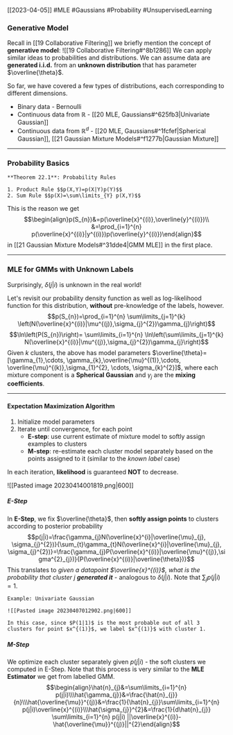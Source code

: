 [[2023-04-05]] #MLE #Gaussians #Probability #UnsupervisedLearning 

### Generative Model
Recall in [[19 Collaborative Filtering]] we briefly mention the concept of **generative model**: ![[19 Collaborative Filtering#^8b1286]]
We can apply similar ideas to probabilities and distributions. We can assume data are **generated i.i.d.** from an **unknown distribution** that has parameter $\overline{\theta}$.

So far, we have covered a few types of distributions, each corresponding to different dimensions.
- Binary data - Bernoulli
- Continuous data from $\mathbb{R}$ - [[20 MLE, Gaussians#^625fb3|Univariate Gaussian]]
- Continuous data from $\mathbb{R}^d$ - [[20 MLE, Gaussians#^1fcfef|Spherical Gaussian]], [[21 Gaussian Mixture Models#^f1277b|Gaussian Mixture]]

---

### Probability Basics

```ad-important
**Theorem 22.1**: Probability Rules

1. Product Rule $$p(X,Y)=p(X|Y)p(Y)$$
2. Sum Rule $$p(X)=\sum\limits_{Y} p(X,Y)$$
```

This is the reason we get $$\begin{align}p(S_{n})&=p(\overline{x}^{(i)},\overline{y}^{(i)})\\
&=\prod_{i=1}^{n} p(\overline{x}^{(i)}|y^{(i)})p(\overline{y}^{(i)})\end{align}$$
in [[21 Gaussian Mixture Models#^31dde4|GMM MLE]] in the first place.

---

### MLE for GMMs with Unknown Labels
Surprisingly, $\delta(j|i)$ is unknown in the real world! 

Let's revisit our probability density function as well as log-likelihood function for this distribution, **without** pre-knowledge of the labels, however. $$p(S_{n})=\prod_{i=1}^{n} \sum\limits_{j=1}^{k} \left(N(\overline{x}^{(i)}|\mu^{(j)},\sigma_{j}^{2})\gamma_{j}\right)$$$$\ln\left(P(S_{n})\right)= \sum\limits_{i=1}^{n} \ln\left(\sum\limits_{j=1}^{k} N(\overline{x}^{(i)}|\mu^{(j)},\sigma_{j}^{2})\gamma_{j}\right)$$
Given $k$ clusters, the above has model parameters $\overline{\theta}=[\gamma_{1},\cdots, \gamma_{k},\overline{\mu}^{(1)},\cdots, \overline{\mu}^{(k)},\sigma_{1}^{2}, \cdots, \sigma_{k}^{2}]$, where each mixture component is a **Spherical Gaussian** and $\gamma_{j}$ are the **mixing coefficients**.

---

#### Expectation Maximization Algorithm
1. Initialize model parameters
2. Iterate until convergence, for each point
	- **E-step**: use current estimate of mixture model to softly assign examples to clusters
	- **M-step**: re-estimate each cluster model separately based on the points assigned to it (similar to the *known label* case)

In each iteration, **likelihood** is guaranteed **NOT** to decrease.

![[Pasted image 20230414001819.png|600]]

##### E-Step
In **E-Step**, we fix $\overline{\theta}$, then **softly assign points** to clusters according to posterior probability $$p(j|i)=\frac{\gamma_{j}N(\overline{x}^{i}|\overline{\mu}_{j}, \sigma_{j}^{2})}{\sum_{t}\gamma_{t}N(\overline{x}^{i}|\overline{\mu}_{j}, \sigma_{j}^{2})}=\frac{\gamma_{j}P(\overline{x}^{(i)}|\overline{\mu}^{(j)},\sigma^{2}_{j})}{P(\overline{x}^{(i)}|\overline{\theta})}$$
This translates to *given a datapoint $\overline{x}^{(i)}$, what is the probability that cluster $j$ **generated it*** - analogous to $\delta(j|i)$. Note that $\sum_{j} p(j|i)=1$.

```ad-example
Example: Univariate Gaussian

![[Pasted image 20230407012902.png|600]]

In this case, since $P(1|1)$ is the most probable out of all 3 clusters for point $x^{(1)}$, we label $x^{(1)}$ with cluster 1.
```

##### M-Step
We optimize each cluster separately given $p(j|i)$ - the soft clusters we computed in E-Step. Note that this process is very similar to the **MLE Estimator** we get from labelled GMM. $$\begin{align}\hat{n}_{j}&=\sum\limits_{i=1}^{n} p(j|i)\\\hat{\gamma_{j}}&=\frac{\hat{n}_{j}}{n}\\\hat{\overline{\mu}}^{(j)}&=\frac{1}{\hat{n}_{j}}\sum\limits_{i=1}^{n} p(j|i)\overline{x}^{(i)}\\\hat{\sigma_{j}}^{2}&=\frac{1}{d\hat{n}_{j}} \sum\limits_{i=1}^{n} p(j|i) ||\overline{x}^{(i)}-\hat{\overline{\mu}}^{(j)}||^{2}\end{align}$$